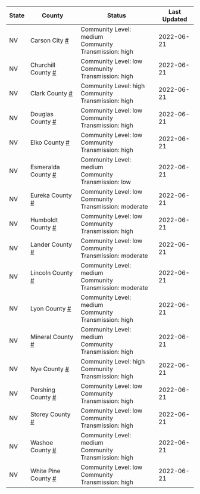 State | County | Status | Last Updated
--- | --- | --- | --- 
NV | Carson City <a href="#carson_city">#</a> | <a name="carson_city"></a>Community Level: medium<br/>Community Transmission: high | 2022-06-21
NV | Churchill County <a href="#churchill_county">#</a> | <a name="churchill_county"></a>Community Level: low<br/>Community Transmission: high | 2022-06-21
NV | Clark County <a href="#clark_county">#</a> | <a name="clark_county"></a>Community Level: high<br/>Community Transmission: high | 2022-06-21
NV | Douglas County <a href="#douglas_county">#</a> | <a name="douglas_county"></a>Community Level: low<br/>Community Transmission: high | 2022-06-21
NV | Elko County <a href="#elko_county">#</a> | <a name="elko_county"></a>Community Level: low<br/>Community Transmission: high | 2022-06-21
NV | Esmeralda County <a href="#esmeralda_county">#</a> | <a name="esmeralda_county"></a>Community Level: medium<br/>Community Transmission: low | 2022-06-21
NV | Eureka County <a href="#eureka_county">#</a> | <a name="eureka_county"></a>Community Level: low<br/>Community Transmission: moderate | 2022-06-21
NV | Humboldt County <a href="#humboldt_county">#</a> | <a name="humboldt_county"></a>Community Level: low<br/>Community Transmission: high | 2022-06-21
NV | Lander County <a href="#lander_county">#</a> | <a name="lander_county"></a>Community Level: low<br/>Community Transmission: moderate | 2022-06-21
NV | Lincoln County <a href="#lincoln_county">#</a> | <a name="lincoln_county"></a>Community Level: medium<br/>Community Transmission: moderate | 2022-06-21
NV | Lyon County <a href="#lyon_county">#</a> | <a name="lyon_county"></a>Community Level: medium<br/>Community Transmission: high | 2022-06-21
NV | Mineral County <a href="#mineral_county">#</a> | <a name="mineral_county"></a>Community Level: medium<br/>Community Transmission: high | 2022-06-21
NV | Nye County <a href="#nye_county">#</a> | <a name="nye_county"></a>Community Level: high<br/>Community Transmission: high | 2022-06-21
NV | Pershing County <a href="#pershing_county">#</a> | <a name="pershing_county"></a>Community Level: low<br/>Community Transmission: high | 2022-06-21
NV | Storey County <a href="#storey_county">#</a> | <a name="storey_county"></a>Community Level: low<br/>Community Transmission: high | 2022-06-21
NV | Washoe County <a href="#washoe_county">#</a> | <a name="washoe_county"></a>Community Level: medium<br/>Community Transmission: high | 2022-06-21
NV | White Pine County <a href="#white_pine_county">#</a> | <a name="white_pine_county"></a>Community Level: low<br/>Community Transmission: high | 2022-06-21
